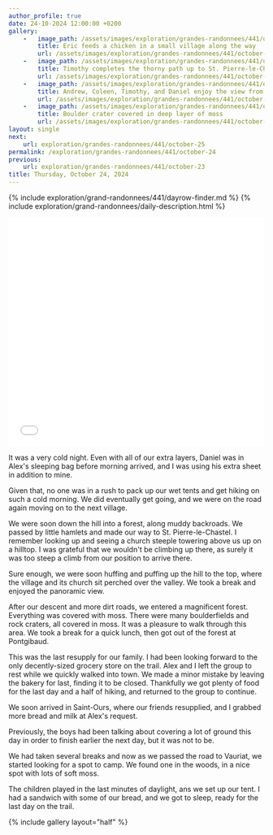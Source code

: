 ```yaml
---
author_profile: true
date: 24-10-2024 12:00:00 +0200
gallery:
    -   image_path: /assets/images/exploration/grandes-randonnees/441/october-24/small/102428.jpg
        title: Eric feeds a chicken in a small village along the way
        url: /assets/images/exploration/grandes-randonnees/441/october-24/large/102428.jpg
    -   image_path: /assets/images/exploration/grandes-randonnees/441/october-24/small/104913.jpg
        title: Timothy completes the thorny path up to St. Pierre-le-Chastel
        url: /assets/images/exploration/grandes-randonnees/441/october-24/large/104913.jpg
    -   image_path: /assets/images/exploration/grandes-randonnees/441/october-24/small/105409.jpg
        title: Andrew, Coleen, Timothy, and Daniel enjoy the view from the top of St. Pierre-le-Chastel
        url: /assets/images/exploration/grandes-randonnees/441/october-24/large/105409.jpg
    -   image_path: /assets/images/exploration/grandes-randonnees/441/october-24/small/123438.jpg
        title: Boulder crater covered in deep layer of moss
        url: /assets/images/exploration/grandes-randonnees/441/october-24/large/123438.jpg
layout: single
next:
    url: exploration/grandes-randonnees/441/october-25
permalink: /exploration/grandes-randonnees/441/october-24
previous:
    url: exploration/grandes-randonnees/441/october-23
title: Thursday, October 24, 2024
---
```

{% include exploration/grand-randonnees/441/dayrow-finder.md %}
{% include exploration/grand-randonnees/daily-description.html %}

<iframe width="100%" height="450px" frameborder="0" allowfullscreen allow="geolocation" src="//umap.openstreetmap.fr/en/map/october-24-2024-on-the-gr441_1139488?scaleControl=true&miniMap=false&scrollWheelZoom=true&zoomControl=true&editMode=disabled&moreControl=true&searchControl=false&tilelayersControl=null&embedControl=false&datalayersControl=true&onLoadPanel=none&captionBar=false&captionMenus=false&captionControl=false&locateControl=false&editinosmControl=false#12/45.8232/2.8637"></iframe>

It was a very cold night. Even with all of our extra layers, Daniel was in Alex's sleeping bag before morning arrived, and I was using his extra sheet in addition to mine.

Given that, no one was in a rush to pack up our wet tents and get hiking on such a cold morning. We did eventually get going, and we were on the road again moving on to the next village.

We were soon down the hill into a forest, along muddy backroads. We passed
 by little hamlets and made our way to St. Pierre-le-Chastel. I remember looking up and seeing a church steeple towering above us up on a hilltop. I was grateful that we wouldn't be climbing up there, as surely it was too steep a climb from our position to arrive there.

Sure enough, we were soon huffing and puffing up the hill to the top, where the village and its church sit perched over the valley. We took a break and enjoyed the panoramic view.

After our descent and more dirt roads, we entered a magnificent forest. Everything was covered with moss. There were many boulderfields and rock craters, all covered in moss. It was a pleasure to walk through this area. We took a break for a quick lunch, then got out of the forest at Pontgibaud.

This was the last resupply for our family. I had been looking forward to the only decently-sized grocery store on the trail. Alex and I left the group to rest while we quickly walked into town. We made a minor mistake by leaving the bakery for last, finding it to be closed. Thankfully we got plenty of food for the last day and a half of hiking, and returned to the group to continue.

We soon arrived in Saint-Ours, where our friends resupplied, and I grabbed more bread and milk at Alex's request.

Previously, the boys had been talking about covering a lot of ground this day in order to finish earlier the next day, but it was not to be.

We had taken several breaks and now as we passed the road to Vauriat, we started looking for a spot to camp. We found one in the woods, in a nice spot with lots of soft moss.

The children played in the last minutes of daylight, ans we set up our tent. I had a sandwich with some of our bread, and we got to sleep, ready for the last day on the trail.

{% include gallery layout="half" %}